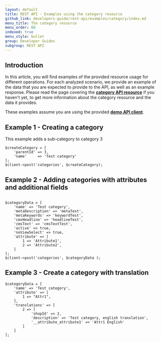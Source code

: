 ```yaml
---
layout: default
title: REST API - Examples using the category resource
github_link: developers-guide/rest-api/examples/category/index.md
menu_title: The category resource
menu_order: 60
indexed: true
menu_style: bullet
group: Developer Guides
subgroup: REST API
---
```


## Introduction

In this article, you will find examples of the provided resource usage for different operations. For each analyzed scenario, we provide an example of the data that you are expected to provide to the API, as well as an example response.
Please read the page covering the **[category API resource](/developers-guide/rest-api/api-resource-categories/)** if you haven't yet, to get more information about the category resource and the data it provides.

These examples assume you are using the provided **[demo API client](/developers-guide/rest-api/#using-the-rest-api-in-your-own-application)**.


## Example 1 - Creating a category
This example adds a sub-category to category 3

```
$createCategory = [
    'parentId' => 3,
    'name'     => 'Test category'
];
$client->post('categories', $createCategory);

```

## Example 2 - Adding categories with attributes and additional fields

```

$categoryData = [
    'name' => 'Test category',
    'metaDescription' => 'metaTest',
    'metaKeywords' => 'keywordTest',
    'cmsHeadline' => 'headlineTest',
    'cmsText' => 'cmsTextTest',
    'active' => true,
    'noViewSelect' => true,
    'attribute' => [
        1 => 'Attribute1',
        2 => 'Attribute2',
    ]
];
$client->post('categories', $categoryData );

```

## Example 3 - Create a category with translation

```
$categoryData = [
    'name' => 'Test category',
    'attribute' => [
        1 => "Attr1",
    ],
    'translations' => [
        2 => [
            'shopId' => 2,
            'description' => 'Test category, english translation',
            '__attribute_attribute1' => 'Attr1 English'
        ]
    ]
];
```
